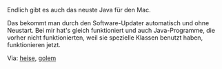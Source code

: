 <!--
.. title: Java 6 für Mac OS X
.. slug: 383-java-6-fur-mac-os-x
.. date: 2008-05-01 11:00:43
.. tags: Java,Mac,OS X
.. description: 
.. type: text
-->

Endlich gibt es auch das neuste Java für den Mac.
<!-- TEASER_END -->

Das bekommt man durch den Software-Updater automatisch und ohne Neustart.
Bei mir hat's gleich funktioniert und auch Java-Programme, die vorher nicht funktionierten, weil sie spezielle Klassen benutzt haben, funktionieren jetzt.

Via: [heise](http://www.heise.de/newsticker/Java-6-fuer-Mac-OS-X-10-5--/meldung/107213/), [golem](http://www.golem.de/0804/59381.html)
